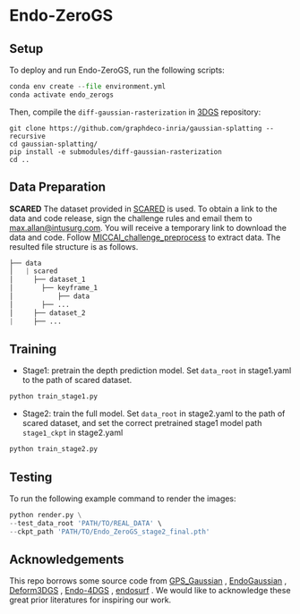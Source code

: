 # Endo-ZeroGS

## Setup

To deploy and run Endo-ZeroGS, run the following scripts:

```python
conda env create --file environment.yml
conda activate endo_zerogs
```

Then, compile the `diff-gaussian-rasterization` in [3DGS](https://github.com/graphdeco-inria/gaussian-splatting) repository:

```
git clone https://github.com/graphdeco-inria/gaussian-splatting --recursive
cd gaussian-splatting/
pip install -e submodules/diff-gaussian-rasterization
cd ..
```



## Data Preparation

**SCARED** The dataset provided in [SCARED](https://endovissub2019-scared.grand-challenge.org/) is used. To obtain a link to the data and code release, sign the challenge rules and email them to [max.allan@intusurg.com](mailto:max.allan@intusurg.com). You will receive a temporary link to download the data and code. Follow [MICCAI_challenge_preprocess](https://github.com/EikoLoki/MICCAI_challenge_preprocess) to extract data. The resulted file structure is as follows. 

```python
├── data
│   | scared
│     ├── dataset_1
│       ├── keyframe_1
│           ├── data
│       ├── ...
│     ├── dataset_2
|     ├── ...
```



## Training

- Stage1: pretrain the depth prediction model. Set `data_root` in stage1.yaml to the path of scared dataset.

```python
python train_stage1.py
```

- Stage2:  train the full model. Set `data_root` in stage2.yaml to the path of scared dataset, and set the correct pretrained stage1 model path `stage1_ckpt` in stage2.yaml

```python
python train_stage2.py
```



## Testing

To run the following example command to render the images:

```python
python render.py \
--test_data_root 'PATH/TO/REAL_DATA' \
--ckpt_path 'PATH/TO/Endo_ZeroGS_stage2_final.pth' 
```



## Acknowledgements

This repo borrows some source code from [GPS_Gaussian](https://github.com/aipixel/GPS-Gaussian) , [EndoGaussian](https://github.com/CUHK-AIM-Group/EndoGaussian) , [Deform3DGS](https://github.com/jinlab-imvr/Deform3DGS) , [Endo-4DGS](https://github.com/lastbasket/Endo-4DGS) , [endosurf](https://github.com/Ruyi-Zha/endosurf) . We would like to acknowledge these great prior literatures for inspiring our work.
